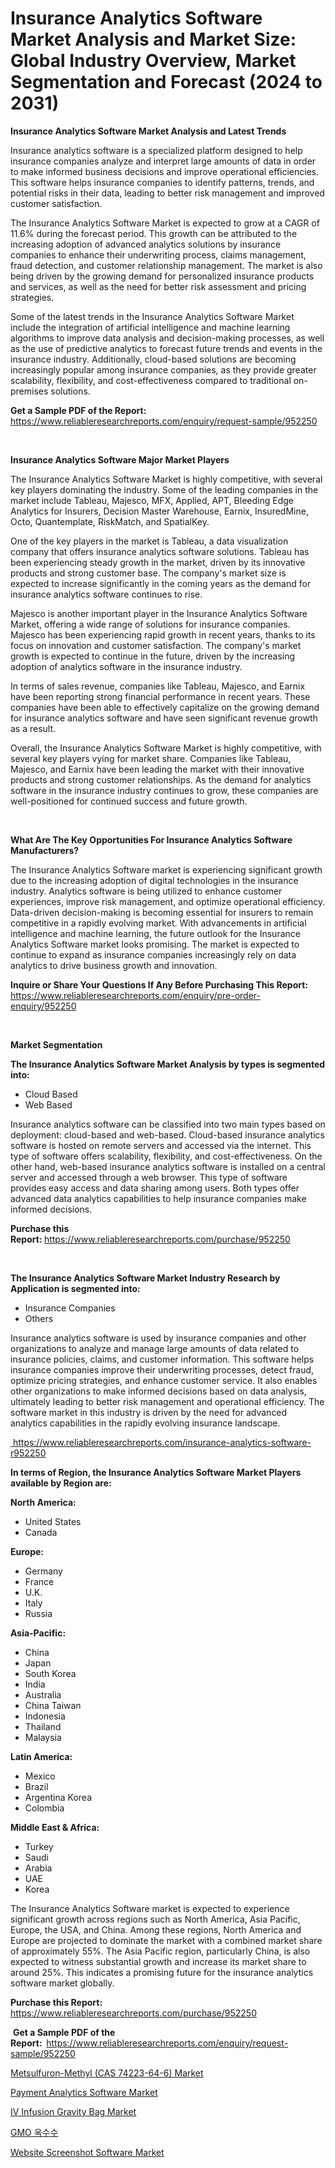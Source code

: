 <p><h1>Insurance Analytics Software Market Analysis and Market Size: Global Industry Overview, Market Segmentation and Forecast (2024 to 2031)</h1></p><p><strong>Insurance Analytics Software Market Analysis and Latest Trends</strong></p>
<p><p>Insurance analytics software is a specialized platform designed to help insurance companies analyze and interpret large amounts of data in order to make informed business decisions and improve operational efficiencies. This software helps insurance companies to identify patterns, trends, and potential risks in their data, leading to better risk management and improved customer satisfaction.</p><p>The Insurance Analytics Software Market is expected to grow at a CAGR of 11.6% during the forecast period. This growth can be attributed to the increasing adoption of advanced analytics solutions by insurance companies to enhance their underwriting process, claims management, fraud detection, and customer relationship management. The market is also being driven by the growing demand for personalized insurance products and services, as well as the need for better risk assessment and pricing strategies.</p><p>Some of the latest trends in the Insurance Analytics Software Market include the integration of artificial intelligence and machine learning algorithms to improve data analysis and decision-making processes, as well as the use of predictive analytics to forecast future trends and events in the insurance industry. Additionally, cloud-based solutions are becoming increasingly popular among insurance companies, as they provide greater scalability, flexibility, and cost-effectiveness compared to traditional on-premises solutions.</p></p>
<p><strong>Get a Sample PDF of the Report:&nbsp;</strong> <a href="https://www.reliableresearchreports.com/enquiry/request-sample/952250">https://www.reliableresearchreports.com/enquiry/request-sample/952250</a></p>
<p>&nbsp;</p>
<p><strong>Insurance Analytics Software Major Market Players</strong></p>
<p><p>The Insurance Analytics Software Market is highly competitive, with several key players dominating the industry. Some of the leading companies in the market include Tableau, Majesco, MFX, Applied, APT, Bleeding Edge Analytics for Insurers, Decision Master Warehouse, Earnix, InsuredMine, Octo, Quantemplate, RiskMatch, and SpatialKey.</p><p>One of the key players in the market is Tableau, a data visualization company that offers insurance analytics software solutions. Tableau has been experiencing steady growth in the market, driven by its innovative products and strong customer base. The company's market size is expected to increase significantly in the coming years as the demand for insurance analytics software continues to rise.</p><p>Majesco is another important player in the Insurance Analytics Software Market, offering a wide range of solutions for insurance companies. Majesco has been experiencing rapid growth in recent years, thanks to its focus on innovation and customer satisfaction. The company's market growth is expected to continue in the future, driven by the increasing adoption of analytics software in the insurance industry.</p><p>In terms of sales revenue, companies like Tableau, Majesco, and Earnix have been reporting strong financial performance in recent years. These companies have been able to effectively capitalize on the growing demand for insurance analytics software and have seen significant revenue growth as a result.</p><p>Overall, the Insurance Analytics Software Market is highly competitive, with several key players vying for market share. Companies like Tableau, Majesco, and Earnix have been leading the market with their innovative products and strong customer relationships. As the demand for analytics software in the insurance industry continues to grow, these companies are well-positioned for continued success and future growth.</p></p>
<p>&nbsp;</p>
<p><strong>What Are The Key Opportunities For Insurance Analytics Software Manufacturers?</strong></p>
<p><p>The Insurance Analytics Software market is experiencing significant growth due to the increasing adoption of digital technologies in the insurance industry. Analytics software is being utilized to enhance customer experiences, improve risk management, and optimize operational efficiency. Data-driven decision-making is becoming essential for insurers to remain competitive in a rapidly evolving market. With advancements in artificial intelligence and machine learning, the future outlook for the Insurance Analytics Software market looks promising. The market is expected to continue to expand as insurance companies increasingly rely on data analytics to drive business growth and innovation.</p></p>
<p><strong>Inquire or Share Your Questions If Any Before Purchasing This Report:</strong> <a href="https://www.reliableresearchreports.com/enquiry/pre-order-enquiry/952250">https://www.reliableresearchreports.com/enquiry/pre-order-enquiry/952250</a></p>
<p>&nbsp;</p>
<p><strong>Market Segmentation</strong></p>
<p><strong>The Insurance Analytics Software Market Analysis by types is segmented into:</strong></p>
<p><ul><li>Cloud Based</li><li>Web Based</li></ul></p>
<p><p>Insurance analytics software can be classified into two main types based on deployment: cloud-based and web-based. Cloud-based insurance analytics software is hosted on remote servers and accessed via the internet. This type of software offers scalability, flexibility, and cost-effectiveness. On the other hand, web-based insurance analytics software is installed on a central server and accessed through a web browser. This type of software provides easy access and data sharing among users. Both types offer advanced data analytics capabilities to help insurance companies make informed decisions.</p></p>
<p><strong>Purchase this Report:&nbsp;</strong><a href="https://www.reliableresearchreports.com/purchase/952250">https://www.reliableresearchreports.com/purchase/952250</a></p>
<p>&nbsp;</p>
<p><strong>The Insurance Analytics Software Market Industry Research by Application is segmented into:</strong></p>
<p><ul><li>Insurance Companies</li><li>Others</li></ul></p>
<p><p>Insurance analytics software is used by insurance companies and other organizations to analyze and manage large amounts of data related to insurance policies, claims, and customer information. This software helps insurance companies improve their underwriting processes, detect fraud, optimize pricing strategies, and enhance customer service. It also enables other organizations to make informed decisions based on data analysis, ultimately leading to better risk management and operational efficiency. The software market in this industry is driven by the need for advanced analytics capabilities in the rapidly evolving insurance landscape.</p></p>
<p><a href="https://www.reliableresearchreports.com/insurance-analytics-software-r952250">&nbsp;https://www.reliableresearchreports.com/insurance-analytics-software-r952250</a></p>
<p><strong>In terms of Region, the Insurance Analytics Software Market Players available by Region are:</strong></p>
<p>
    <p> <strong> North America: </strong>
        <ul>
            <li>United States</li>
            <li>Canada</li>
        </ul>
        </p> 
    <p> <strong> Europe: </strong>
        <ul>
            <li>Germany</li>
            <li>France</li>
            <li>U.K.</li>
            <li>Italy</li>
            <li>Russia</li>
        </ul>
        </p> 
    <p> <strong> Asia-Pacific: </strong>
        <ul>
            <li>China</li>
            <li>Japan</li>
            <li>South Korea</li>
            <li>India</li>
            <li>Australia</li>
            <li>China Taiwan</li>
            <li>Indonesia</li>
            <li>Thailand</li>
            <li>Malaysia</li>
        </ul>
        </p> 
    <p> <strong> Latin America: </strong>
        <ul>
            <li>Mexico</li>
            <li>Brazil</li>
            <li>Argentina Korea</li>
            <li>Colombia</li>
        </ul>
        </p> 
    <p> <strong> Middle East & Africa: </strong>
        <ul>
            <li>Turkey</li>
            <li>Saudi</li>
            <li>Arabia</li>
            <li>UAE</li>
            <li>Korea</li>
        </ul>
    </p>
    </p>
<p><p>The Insurance Analytics Software market is expected to experience significant growth across regions such as North America, Asia Pacific, Europe, the USA, and China. Among these regions, North America and Europe are projected to dominate the market with a combined market share of approximately 55%. The Asia Pacific region, particularly China, is also expected to witness substantial growth and increase its market share to around 25%. This indicates a promising future for the insurance analytics software market globally.</p></p>
<p><strong>Purchase this Report: </strong><a href="https://www.reliableresearchreports.com/purchase/952250">https://www.reliableresearchreports.com/purchase/952250</a></p>
<p>&nbsp;<strong>Get a Sample PDF of the Report:&nbsp;&nbsp;</strong><a href="https://www.reliableresearchreports.com/enquiry/request-sample/952250">https://www.reliableresearchreports.com/enquiry/request-sample/952250</a></p>
<p><strong></strong></p>
<p><p><a href="https://www.linkedin.com/pulse/global-metsulfuron-methyl-cas-74223-64-6-market-trends-prwff?trackingId=u1MnCOzWSJ2sdGjRVre9GA%3D%3D">Metsulfuron-Methyl (CAS 74223-64-6) Market</a></p><p><a href="https://github.com/thomasBaker655/Market-Research-Report-List-1/blob/main/payment-analytics-software-market.md">Payment Analytics Software Market</a></p><p><a href="https://www.linkedin.com/pulse/navigating-global-iv-infusion-gravity-bag-market-landscape-qz79f?trackingId=bM1yGQfVS%2F2W62h6bFw4tA%3D%3D">IV Infusion Gravity Bag Market</a></p><p><a href="https://github.com/bunxhcci35271755/Market-Research-Report-List-3/blob/main/225502479830.md">GMO 옥수수</a></p><p><a href="https://github.com/mzurpwxu46/Market-Research-Report-List-1/blob/main/website-screenshot-software-market.md">Website Screenshot Software Market</a></p></p>